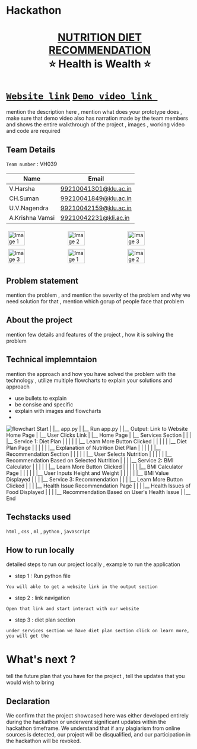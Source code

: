 # Hackathon
<h1 align="center" style="border-bottom: none">
    <b>
        <a href="https://www.google.com">NUTRITION DIET RECOMMENDATION </a><br>
    </b>
    ⭐️ Health is Wealth ⭐️ <br>
</h1>

# [`Website link`](http://www.google.com)  [`Demo video link `](http://www.google.com) 
mention the description here , mention what does your prototype does  , make sure that demo video also has narration made by the team members and shows the entire walkthrough of the project , images , working video and code are required
## Team Details
`Team number` : VH039

| Name    | Email           |
|---------|-----------------|
| V.Harsha | 99210041301@klu.ac.in |
| CH.Suman | 99210041849@klu.ac.in |
| U.V.Nagendra | 99210042159@klu.ac.in |
| A.Krishna Vamsi | 99210042231@kli.ac.in |

<div style="display: flex; flex-wrap: wrap;">
    <img src=" " alt="Image 1" style="width: 30%; margin: 5px;">
    <img src=" " alt="Image 2" style="width: 30%; margin: 5px;">
    <img src=" " alt="Image 3" style="width: 30%; margin: 5px;">
    <img src=" " alt="Image 3" style="width: 30%; margin: 5px;">
    <img src=" " alt="Image 1" style="width: 30%; margin: 5px;">
    <img src=" " alt="Image 2" style="width: 30%; margin: 5px;">
</div>

## Problem statement 
mention the problem , and mention the severity of the problem and why we need solution for that  , mention which gorup of people face that problem
## About the project
mention few details and features of the project , how it is solving the problem 

## Technical implemntaion 
mention the approach and how you have solved the problem with the technology , utilize multiple flowcharts to explain your solutions and approach
- use bullets to explain
- be consise and specific
- explain with images and flowcharts
- 
![flowchart](https://encrypted-tbn0.gstatic.com/images?q=tbn:ANd9GcSm5X9E8h0kftXOW2B9jORBskdXF12pFKOX_Q&usqp=CAU)
Start
|
|__ app.py
    |
    |__ Run app.py
        |
        |__ Output: Link to Website Home Page
        |
        |__ User Clicks Link
            |
            |__ Home Page
                |
                |__ Services Section
                |   |
                |   |__ Service 1: Diet Plan
                |   |   |
                |   |   |__ Learn More Button Clicked
                |   |       |
                |   |       |__ Diet Plan Page
                |   |           |
                |   |           |__ Explanation of Nutrition Diet Plan
                |   |           |
                |   |           |__ Recommendation Section
                |   |               |
                |   |               |__ User Selects Nutrition
                |   |                   |
                |   |                   |__ Recommendation Based on Selected Nutrition
                |   |
                |   |__ Service 2: BMI Calculator
                |   |   |
                |   |   |__ Learn More Button Clicked
                |   |       |
                |   |       |__ BMI Calculator Page
                |   |           |
                |   |           |__ User Inputs Height and Weight
                |   |               |
                |   |               |__ BMI Value Displayed
                |   |
                |   |__ Service 3: Recommendation
                |       |
                |       |__ Learn More Button Clicked
                |           |
                |           |__ Health Issue Recommendation Page
                |               |
                |               |__ Health Issues of Food Displayed
                |               |
                |               |__ Recommendation Based on User's Health Issue
                |
                |__ End

## Techstacks used 
`html` , `css` , `ml` , `python` , `javascript`

## How to run locally 
detailed steps to run our project locally , example to run the application 
- step 1 : Run python file 
```
You will able to get a website link in the output section
```
- step 2 : link navigation
```
Open that link and start interact with our website
```
- step 3 : diet plan section
```
under services section we have diet plan section click on learn more, you will get the 
```

# What's next ?
tell the future plan that you have for the project , tell the updates that you would wish to bring

## Declaration
We confirm that the project showcased here was either developed entirely during the hackathon or underwent significant updates within the hackathon timeframe. We understand that if any plagiarism from online sources is detected, our project will be disqualified, and our participation in the hackathon will be revoked.
